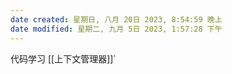 ```yaml
---
date created: 星期日, 八月 20日 2023, 8:54:59 晚上
date modified: 星期二, 九月 5日 2023, 1:57:28 下午
---
```

代码学习
[[上下文管理器]]`

